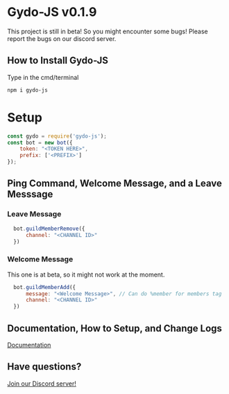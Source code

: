 # Gydo-JS v0.1.9

This project is still in beta! So you might encounter some bugs! Please report the bugs on our discord server.

## How to Install Gydo-JS

Type in the cmd/terminal

`
npm i gydo-js
`

# Setup

```js
const gydo = require('gydo-js');
const bot = new bot({
    token: "<TOKEN HERE>",
    prefix: ['<PREFIX>']
});
```

## Ping Command, Welcome Message, and a Leave Messsage

### Leave Message

```js
  bot.guildMemberRemove({
      channel: "<CHANNEL ID>"
  })
```

### Welcome Message

This one is at beta, so it might not work at the moment.

```js
  bot.guildMemberAdd({
      message: "<Welcome Message>", // Can do %member for members tag
      channel: "<CHANNEL ID>"
  })
```

## Documentation, How to Setup, and Change Logs
[Documentation](https://gydo.gitbook.io/gydo-js/)



## Have questions?
[Join our Discord server!](https://discord.gg/wGWWCvHU6s)
